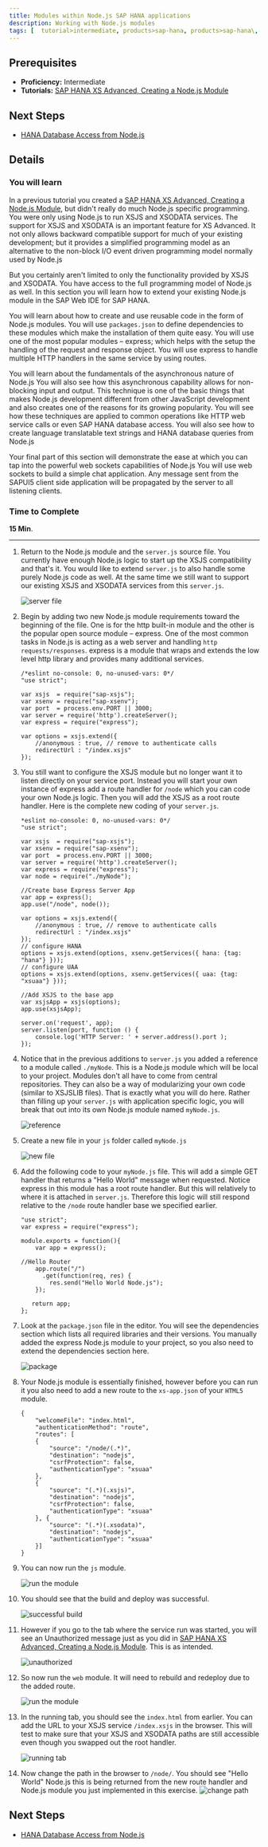 ---title: Modules within Node.js SAP HANA applicationsdescription: Working with Node.js modulestags: [  tutorial>intermediate, products>sap-hana, products>sap-hana\,-express-edition ]---## Prerequisites   - **Proficiency:** Intermediate - **Tutorials:** [SAP HANA XS Advanced, Creating a Node.js Module](http://www.sap.com/developer/tutorials/xsa-xsjs-xsodata.html)## Next Steps - [HANA Database Access from Node.js](http://www.sap.com/developer/tutorials/xsa-node-dbaccess.html)## Details### You will learn  In a previous tutorial you created a [SAP HANA XS Advanced, Creating a Node.js Module](http://www.sap.com/developer/tutorials/xsa-xsjs-xsodata.html), but didn't really do much Node.js specific programming.  You were only using Node.js to run XSJS and XSODATA services. The support for XSJS and XSODATA is an important feature for XS Advanced. It not only allows backward compatible support for much of your existing development; but it provides a simplified programming model as an alternative to the non-block I/O event driven programming model normally used by Node.jsBut you certainly aren't limited to only the functionality provided by XSJS and XSODATA. You have access to the full programming model of Node.js as well. In this section you will learn how to extend your existing Node.js module in the SAP Web IDE for SAP HANA. You will learn about how to create and use reusable code in the form of Node.js modules. You will use `packages.json` to define dependencies to these modules which make the installation of them quite easy. You will use one of the most popular modules – express; which helps with the setup the handling of the request and response object. You will use express to handle multiple HTTP handlers in the same service by using routes. You will learn about the fundamentals of the asynchronous nature of Node.js You will also see how this asynchronous capability allows for non-blocking input and output. This technique is one of the basic things that makes Node.js development different from other JavaScript development and also creates one of the reasons for its growing popularity. You will see how these techniques are applied to common operations like HTTP web service calls or even SAP HANA database access. You will also see how to create language translatable text strings and HANA database queries from Node.jsYour final part of this section will demonstrate the ease at which you can tap into the powerful web sockets capabilities of Node.js You will use web sockets to build a simple chat application. Any message sent from the SAPUI5 client side application will be propagated by the server to all listening clients. ### Time to Complete**15 Min**.---1. Return to the Node.js module and the `server.js` source file. You currently have enough Node.js logic to start up the XSJS compatibility and that's it. You would like to extend `server.js` to also handle some purely Node.js code as well. At the same time we still want to support our existing XSJS and XSODATA services from this `server.js`.  	![server file](1.png)2. Begin by adding two new Node.js module requirements toward the beginning of the file.  One is for the http built-in module and the other is the popular open source module – express. One of the most common tasks in Node.js is acting as a web server and handling `http requests/responses`. express is a module that wraps and extends the low level http library and provides many additional services. 	```	/*eslint no-console: 0, no-unused-vars: 0*/	"use strict";		var xsjs  = require("sap-xsjs");	var xsenv = require("sap-xsenv");	var port  = process.env.PORT || 3000;	var server = require('http').createServer();	var express = require("express");		var options = xsjs.extend({		//anonymous : true, // remove to authenticate calls		redirectUrl : "/index.xsjs"	});	```3. You still want to configure the XSJS module but no longer want it to listen directly on your service port. Instead you will start your own instance of express add a route handler for `/node` which you can code your own Node.js logic. Then you will add the XSJS as a root route handler. Here is the complete new coding of your `server.js`. 	```	*eslint no-console: 0, no-unused-vars: 0*/	"use strict";		var xsjs  = require("sap-xsjs");	var xsenv = require("sap-xsenv");	var port  = process.env.PORT || 3000;	var server = require('http').createServer();	var express = require("express");	var node = require("./myNode"); 		//Create base Express Server App	var app = express(); 	app.use("/node", node());		var options = xsjs.extend({		//anonymous : true, // remove to authenticate calls		redirectUrl : "/index.xsjs"	});	// configure HANA	options = xsjs.extend(options, xsenv.getServices({ hana: {tag: "hana"} }));	// configure UAA	options = xsjs.extend(options, xsenv.getServices({ uaa: {tag: "xsuaa"} }));		//Add XSJS to the base app	var xsjsApp = xsjs(options);	app.use(xsjsApp);		server.on('request', app);	server.listen(port, function () {	    console.log('HTTP Server: ' + server.address().port );	});	```4. Notice that in the previous additions to `server.js` you added a reference to a module called `./myNode`. This is a Node.js module which will be local to your project. Modules don't all have to come from central repositories. They can also be a way of modularizing your own code (similar to XSJSLIB files). That is exactly what you will do here. Rather than filling up your `server.js` with application specific logic, you will break that out into its own Node.js module named `myNode.js`. 	![reference](4.png)5. Create a new file in your `js` folder called `myNode.js`	![new file](5.png)6. Add the following code to your `myNode.js` file. This will add a simple GET handler that returns a "Hello World" message when requested. Notice express in this module has a root route handler. But this will relatively to where it is attached in `server.js`.  Therefore this logic will still respond relative to the `/node` route handler base we specified earlier. 	```	"use strict";	var express = require("express");		module.exports = function(){		var app = express(); 		//Hello Router		app.route("/")		  .get(function(req, res) {		    res.send("Hello World Node.js");		});		   return app;		};	```7. Look at the `package.json` file in the editor. You will see the dependencies section which lists all required libraries and their versions. You manually added the express Node.js module to your project, so you also need to extend the dependencies section here. 	![package](7.png)8. Your Node.js module is essentially finished, however before you can run it you also need to add a new route to the `xs-app.json` of your `HTML5` module.  	```	{		"welcomeFile": "index.html",		"authenticationMethod": "route",		"routes": [	 	{			"source": "/node/(.*)",			"destination": "nodejs",			"csrfProtection": false,			"authenticationType": "xsuaa"		}, 			{			"source": "(.*)(.xsjs)",			"destination": "nodejs",			"csrfProtection": false,			"authenticationType": "xsuaa"		}, {			"source": "(.*)(.xsodata)",			"destination": "nodejs",			"authenticationType": "xsuaa"		}]	}	```9. You can now run the `js` module.	![run the module](9.png)10. You should see that the build and deploy was successful. 	![successful build](10.png)11. However if you go to the tab where the service run was started, you will see an Unauthorized message just as you did in [SAP HANA XS Advanced, Creating a Node.js Module](http://www.sap.com/developer/tutorials/xsa-xsjs-xsodata.html).  This is as intended.	![unauthorized](11.png)12. So now run the `web` module. It will need to rebuild and redeploy due to the added route.	![run the module](9.png)13. In the running tab, you should see the `index.html` from earlier. You can add the URL to your XSJS service `/index.xsjs` in the browser. This will test to make sure that your XSJS and XSODATA paths are still accessible even though you swapped out the root handler.	![running tab](9.png)14. Now change the path in the browser to `/node/`.  You should see "Hello World" Node.js this is being returned from the new route handler and Node.js module you just implemented in this exercise. 	![change path](14.png)## Next Steps - [HANA Database Access from Node.js](http://www.sap.com/developer/tutorials/xsa-node-dbaccess.html)